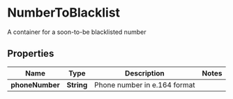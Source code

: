 

# NumberToBlacklist

A container for a soon-to-be blacklisted number

## Properties

| Name | Type | Description | Notes |
|------------ | ------------- | ------------- | -------------|
|**phoneNumber** | **String** | Phone number in e.164 format |  |



